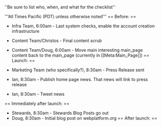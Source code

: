 ''Be sure to list who, when, and what for the checklist''

'''All Times Pacific (PDT) unless otherwise noted'''
== Before: ==
* Infra Team, 6:00am - Last system checks, enable the account creation infrastructure
* Content Team/Christos - Final content scrub
* Content Team/Doug, 6:00am - Move main interesting main_page content back to the main_page (currently in [[Meta:Main_Page]])
== Launch: ==

* Marketing Team (who specifically?), 8:30am - Press Release sent
* Ian, 8:30am - Publish home page news. That news will link to press release
* Ian, 8:30am - Tweet news

== Immediately after launch: == 

* Stewards, 8:30am - Stewards Blog Posts go out
* Doug, 8:30am - Initial blog post on webplatform.org
== After launch: ==